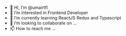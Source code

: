 - 👋 Hi, I’m @umairtfl
- 👀 I’m interested in Frontend Developer
- 🌱 I’m currently learning ReactJS Redux and Typescript
- 💞️ I’m looking to collaborate on ...
- 📫 How to reach me ...

<!---
umairtfl/umairtfl is a ✨ special ✨ repository because its `README.md` (this file) appears on your GitHub profile.
You can click the Preview link to take a look at your changes.
--->
